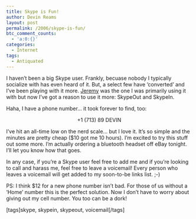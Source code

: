 ```yaml
---
title: Skype is Fun!
author: Devin Reams
layout: post
permalink: /2006/skype-is-fun/
btc_comment_counts:
  - 'a:0:{}'
categories:
  - Internet
tags:
  - Antiquated
---
```

I haven&#8217;t been a big Skype user. Frankly, becuase nobody I typically socialize with has even heard of it. But, a select few have &#8216;converted&#8217; and I&#8217;ve been playing with it more. [Jeremy][1] was the one I was primarily using it with but now I&#8217;ve got a reason to use it more: SkypeOut and SkypeIn.

Haha, I have a phone number&#8230; it took forever to find, too:

<p align="center">
  +1 (713) 89 DEVIN
</p>

<p align="left">
  I&#8217;ve hit an all-time low on the nerd scale&#8230; but I love it. It&#8217;s so simple and the minutes are pretty cheap ($10 got me 10 hours). I&#8217;m excited to try this stuff out some more. I&#8217;m actually ordering a bluetooth headset off eBay tonight. I&#8217;ll let you know how that goes.
</p>

<p align="left">
  In any case, if you&#8217;re a Skype user feel free to add me and if you&#8217;re looking to call and harass me, feel free to leave a voicemail! Every person who leaves a voicemail will get added to my soon-to-be links list. ;-)
</p>

<p align="left">
  PS: I think $12 for a new phone number isn&#8217;t bad. For those of us without a &#8216;Home&#8217; number this is the perfect solution. Now I don&#8217;t have to worry about giving out my cell number. You too can be a dork!
</p>

<p align="left">
  [tags]skype, skypein, skypeout, voicemail[/tags]
</p>

 [1]: http://www.ensight.org/